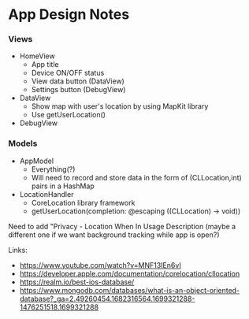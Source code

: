 # App Design Notes
### Views
- HomeView
  - App title
  - Device ON/OFF status
  - View data button (DataView)
  - Settings button (DebugView)
- DataView
  - Show map with user's location by using MapKit library
  - Use getUserLocation()
- DebugView
### Models
- AppModel
  - Everything(?)
  - Will need to record and store data in the form of (CLLocation,int) pairs in a HashMap
- LocationHandler
  - CoreLocation library framework
  - getUserLocation(completion: @escaping ((CLLocation) -> void))

Need to add "Privacy - Location When In Usage Description (maybe a different one if we want background tracking while app is open?)

Links:
- https://www.youtube.com/watch?v=MNF13IEn6vI
- https://developer.apple.com/documentation/corelocation/cllocation
- https://realm.io/best-ios-database/
- https://www.mongodb.com/databases/what-is-an-object-oriented-database?_ga=2.49260454.1682316564.1699321288-1476251518.1699321288
